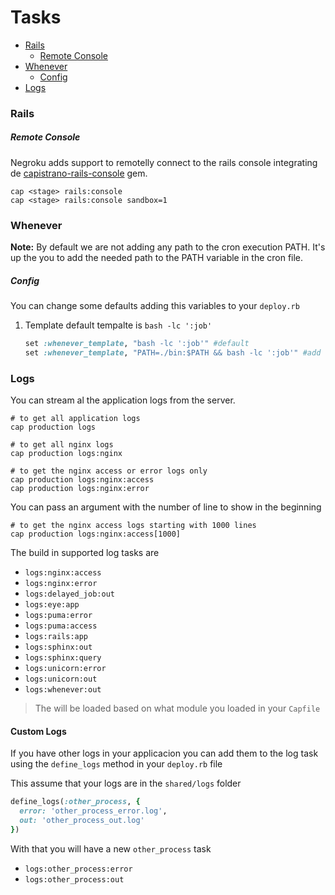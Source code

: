 # Tasks

* [Rails](#rails)
    * [Remote Console](#remote-console)
* [Whenever](#whenever)
    * [Config](#config)
* [Logs](#logs)

### Rails

##### Remote Console

Negroku adds support to remotelly connect to the rails console integrating de [capistrano-rails-console][1] gem.

```shell
cap <stage> rails:console
cap <stage> rails:console sandbox=1
```

[1]: https://github.com/ydkn/capistrano-rails-console

### Whenever

**Note:** By default we are not adding any path to the cron execution PATH. It's up the you to add the needed path to the PATH variable in the cron file.

##### Config
You can change some defaults adding this variables to your `deploy.rb`

1. Template
default tempalte is `bash -lc ':job'`

    ```ruby
    set :whenever_template, "bash -lc ':job'" #default
    set :whenever_template, "PATH=./bin:$PATH && bash -lc ':job'" #add location to the path
    ```

### Logs

You can stream al the application logs from the server.

```shell
# to get all application logs
cap production logs

# to get all nginx logs
cap production logs:nginx

# to get the nginx access or error logs only
cap production logs:nginx:access
cap production logs:nginx:error
```

You can pass an argument with the number of line to show in the beginning

```shell
# to get the nginx access logs starting with 1000 lines
cap production logs:nginx:access[1000]
```

The build in supported log tasks are


- `logs:nginx:access`
- `logs:nginx:error`
- `logs:delayed_job:out`
- `logs:eye:app`
- `logs:puma:error`
- `logs:puma:access`
- `logs:rails:app`
- `logs:sphinx:out`
- `logs:sphinx:query`
- `logs:unicorn:error`
- `logs:unicorn:out`
- `logs:whenever:out`

> The will be loaded based on what module you loaded in your `Capfile`

#### Custom Logs

If you have other logs in your applicacion you can add them to the log task
using the `define_logs` method in your `deploy.rb` file

This assume that your logs are in the `shared/logs` folder

```ruby
define_logs(:other_process, {
  error: 'other_process_error.log',
  out: 'other_process_out.log'
})
```

With that you will have a new `other_process` task

- `logs:other_process:error`
- `logs:other_process:out`
